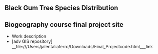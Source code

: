 
## Black Gum Tree Species Distribution
## Biogeography course final project site
- Work description
- [adv GIS repository] __file:///Users/jalentaliaferro/Downloads/Final_Projectcode.html___link
